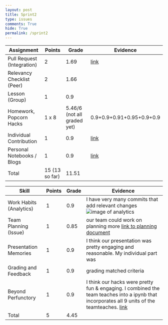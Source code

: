 ```yaml
---
layout: post
title: Sprint2
type: issues
comments: True
hide: True
permalink: /sprint2
---
```


| **Assignment**             | **Points**    | **Grade** | **Evidence** |
|----------------------------|---------------|-----------|--------------|
| Pull Request (Integration) | 2             |   1.69     |   [link](https://github.com/nighthawkcoders/portfolio_2025/pulls?q=is%3Apr+is%3Aclosed+author%3Ahanlunli)        |
| Relevancy Checklist (Peer) | 2             |     1.66      |              |
| Lesson (Group)             | 1             |    0.9       |              |
| Homework, Popcorn Hacks    | 1 x 8         |   5.46/6 (not all graded yet)        | 0.9+0.9+0.91+0.95+0.9+0.9             |
| Individual Contribution    | 1             |     0.9      |[link](https://github.com/hanlunli/portfolio_2025/commits/main/?author=hanlunli)|
| Personal Notebooks / Blogs | 1             |0.9|[link]({{site.baseurl}}/teamteachblog)|
| Total                      | 15 (13 so far)            |11.51|              |


| **Skill**                  | **Points**    | **Grade** | **Evidence** |
|----------------------------|---------------|-----------|--------------|
| Work Habits (Analytics)    |   1           |0.9|I have very many commits that add relevant changes ![image of analytics]({{site.baseurl}}/images/analytics.png)|
| Team Planning (Issue)      |   1           |0.85|our team could work on planning more [link to planning document](https://docs.google.com/document/d/1HmLY5Y8AhCI-ywkJN--SPko2PLmuIy6ZeAN53ms-5Vw/edit?usp=sharing)|
| Presentation Memories      |   1           |0.9|I think our presentation was pretty engaging and reasonable. My individual part was |
| Grading and Feedback       |   1           |0.9|grading matched criteria|
| Beyond Perfunctory         |   1           |0.9|I think our hacks were pretty fun & engaging. I combined the team teaches into a ipynb that incorporates all 9 units of the teamteaches. [link]({{site.baseurl}}/teamteachblog)| 
| Total                      |   5           |4.45|              |
